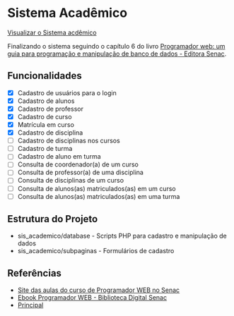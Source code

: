 # Sistema Acadêmico

[Visualizar o Sistema acdêmico](https://sisacad.page.gd/)

Finalizando o sistema seguindo o capítulo 6 do livro [Programador web: um guia para programação e manipulação de banco de dados - Editora Senac](https://bibliotecadigitalsenac.com.br/#/content/uid/dfc3ed6f-17d8-ee11-85fa-00224821b803/detail).

## Funcionalidades

- [x] Cadastro de usuários para o login
- [x] Cadastro de alunos
- [x] Cadastro de professor
- [x] Cadastro de curso
- [x] Matrícula em curso
- [x] Cadastro de disciplina
- [ ] Cadastro de disciplinas nos cursos
- [ ] Cadastro de turma
- [ ] Cadastro de aluno em turma
- [ ] Consulta de coordenador(a) de um curso
- [ ] Consulta de professor(a) de uma disciplina
- [ ] Consulta de disciplinas de um curso
- [ ] Consulta de alunos(as) matriculados(as) em um curso
- [ ] Consulta de alunos(as) matriculados(as) em uma turma

## Estrutura do Projeto

- sis_academico/database - Scripts PHP para cadastro e manipulação de dados
- sis_academico/subpaginas - Formulários de cadastro

## Referências

- [Site das aulas do curso de Programador WEB no Senac](https://jocile.com/programador-web/)
- [Ebook Programador WEB - Biblioteca Digital Senac](https://bibliotecadigitalsenac.com.br/#/content/reference/uid/38a6ad64-c8d9-ee11-85fc-0022482328f7/player)
- [Principal](../README.md)
